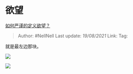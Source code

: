 # 欲望
[如何严谨的定义欲望？](https://www.zhihu.com/question/447585791/answer/1796903620)

> Author: #NellNell
> Last update: *19/08/2021*
> Link:
> Tag:

就是最左边那块。

![](https://pic1.zhimg.com/50/v2-0604b3af9d3f7b9966b41d1d114007d2_720w.jpg?source=c8b7c179)

![](https://pic1.zhimg.com/80/v2-0604b3af9d3f7b9966b41d1d114007d2_720w.jpg?source=c8b7c179)
